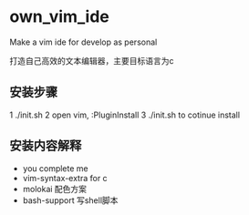 # own_vim_ide
Make a vim ide for develop as personal

打造自己高效的文本编辑器，主要目标语言为c


## 安装步骤
1 ./init.sh
2 open vim, :PluginInstall
3 ./init.sh to cotinue install


## 安装内容解释
* you complete me 
* vim-syntax-extra for c 
* molokai 配色方案
* bash-support 写shell脚本





